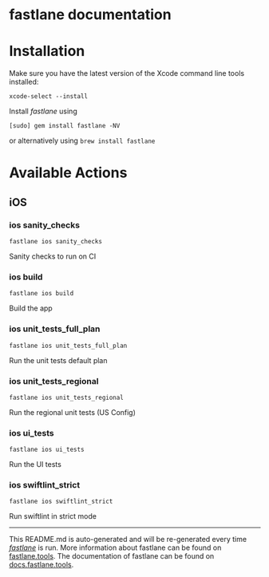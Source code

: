 fastlane documentation
================
# Installation

Make sure you have the latest version of the Xcode command line tools installed:

```
xcode-select --install
```

Install _fastlane_ using
```
[sudo] gem install fastlane -NV
```
or alternatively using `brew install fastlane`

# Available Actions
## iOS
### ios sanity_checks
```
fastlane ios sanity_checks
```
Sanity checks to run on CI
### ios build
```
fastlane ios build
```
Build the app
### ios unit_tests_full_plan
```
fastlane ios unit_tests_full_plan
```
Run the unit tests default plan
### ios unit_tests_regional
```
fastlane ios unit_tests_regional
```
Run the regional unit tests (US Config)
### ios ui_tests
```
fastlane ios ui_tests
```
Run the UI tests
### ios swiftlint_strict
```
fastlane ios swiftlint_strict
```
Run swiftlint in strict mode

----

This README.md is auto-generated and will be re-generated every time [_fastlane_](https://fastlane.tools) is run.
More information about fastlane can be found on [fastlane.tools](https://fastlane.tools).
The documentation of fastlane can be found on [docs.fastlane.tools](https://docs.fastlane.tools).
